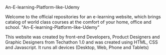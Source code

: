 An-E-learning-Platform-like-Udemy

Welcome to the official repositories for an e-learning website, which brings catalog of world class courses at the comfort of your home, office and school. "An-E-learning-Platform-like-Udemy" 

This website was created by front-end Developers, Product Designers and Graphic Designers from Techathon 1.0 and was created using HTML, CSS and Javascript. It runs all devices (Desktop, Web, Phone and Tablets)
